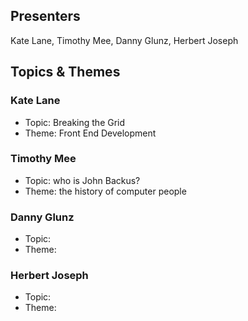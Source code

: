 ## Presenters

Kate Lane, Timothy Mee, Danny Glunz, Herbert Joseph

## Topics & Themes

### Kate Lane

* Topic: Breaking the Grid
* Theme: Front End Development

### Timothy Mee

* Topic: who is John Backus?
* Theme: the history of computer people

### Danny Glunz

* Topic:
* Theme:

### Herbert Joseph

* Topic:
* Theme:
